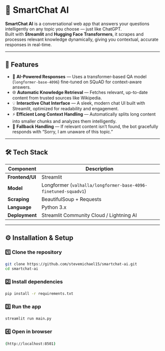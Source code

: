 # 💬 SmartChat AI

**SmartChat AI** is a conversational web app that answers your questions intelligently on any topic you choose — just like ChatGPT.  
Built with **Streamlit** and **Hugging Face Transformers**, it scrapes and processes relevant knowledge dynamically, giving you contextual, accurate responses in real-time.

---

## 🚀 Features

- 🤖 **AI-Powered Responses** — Uses a transformer-based QA model (`longformer-base-4096`) fine-tuned on SQuAD for context-aware answers.  
- 🌐 **Automatic Knowledge Retrieval** — Fetches relevant, up-to-date content from trusted sources like Wikipedia.  
- 💡 **Interactive Chat Interface** — A sleek, modern chat UI built with Streamlit, optimized for readability and engagement.  
- ⚡ **Efficient Long Context Handling** — Automatically splits long content into smaller chunks and analyzes them intelligently.  
- 🧠 **Fallback Handling** — If relevant content isn’t found, the bot gracefully responds with “Sorry, I am unaware of this topic.”

---

## 🛠️ Tech Stack

| Component | Description |
|------------|-------------|
| **Frontend/UI** | Streamlit |
| **Model** | Longformer (`valhalla/longformer-base-4096-finetuned-squadv1`) |
| **Scraping** | BeautifulSoup + Requests |
| **Language** | Python 3.x |
| **Deployment** | Streamlit Community Cloud / Lightning AI |

---

## ⚙️ Installation & Setup

### 1️⃣ Clone the repository
```bash
git clone https://github.com/stevemichael15/smartchat-ai.git
cd smartchat-ai
```

### 2️⃣ Install dependencies
```bash
pip install -r requirements.txt
```

### 3️⃣ Run the app
```bash
streamlit run main.py
```

### 4️⃣ Open in browser
```bash
(http://localhost:8501)
```
